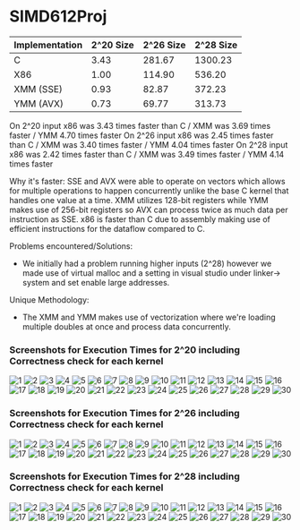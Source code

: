 # SIMD612Proj
| Implementation | 2^20 Size | 2^26 Size | 2^28 Size |
|----------------|-----------|-----------|-----------|
| C              | 3.43      | 281.67    | 1300.23   |
| X86            | 1.00      | 114.90    | 536.20    |
| XMM (SSE)      | 0.93      | 82.87     | 372.23    |
| YMM (AVX)      | 0.73      | 69.77     | 313.73    |

On 2^20 input x86 was 3.43 times faster than C / XMM was 3.69 times faster / YMM 4.70 times faster
On 2^26 input x86 was 2.45 times faster than C / XMM was 3.40 times faster / YMM 4.04 times faster
On 2^28 input x86 was 2.42 times faster than C / XMM was 3.49 times faster / YMM 4.14 times faster

Why it's faster:
SSE and AVX were able to operate on vectors which allows for multiple operations to happen concurrently unlike the base C kernel that handles one value at a time. XMM utilizes 128-bit registers while YMM makes use of 256-bit registers so AVX can process twice as much data per instruction as SSE. x86 is faster than C due to assembly making use of efficient instructions for the dataflow compared to C.

Problems encountered/Solutions:
- We initially had a problem running higher inputs (2^28) however we made use of virtual malloc and a setting in visual studio under linker-> system and set enable large addresses.

Unique Methodology:
- The XMM and YMM makes use of vectorization where we're loading multiple doubles at once and process data concurrently. 


### Screenshots for Execution Times for 2^20 including Correctness check for each kernel

![1](Execution%20Times%20Screenshots/1048576/1.png)
![2](Execution%20Times%20Screenshots/1048576/2.png)
![3](Execution%20Times%20Screenshots/1048576/3.png)
![4](Execution%20Times%20Screenshots/1048576/4.png)
![5](Execution%20Times%20Screenshots/1048576/5.png)
![6](Execution%20Times%20Screenshots/1048576/6.png)
![7](Execution%20Times%20Screenshots/1048576/7.png)
![8](Execution%20Times%20Screenshots/1048576/8.png)
![9](Execution%20Times%20Screenshots/1048576/9.png)
![10](Execution%20Times%20Screenshots/1048576/10.png)
![11](Execution%20Times%20Screenshots/1048576/11.png)
![12](Execution%20Times%20Screenshots/1048576/12.png)
![13](Execution%20Times%20Screenshots/1048576/13.png)
![14](Execution%20Times%20Screenshots/1048576/14.png)
![15](Execution%20Times%20Screenshots/1048576/15.png)
![16](Execution%20Times%20Screenshots/1048576/16.png)
![17](Execution%20Times%20Screenshots/1048576/17.png)
![18](Execution%20Times%20Screenshots/1048576/18.png)
![19](Execution%20Times%20Screenshots/1048576/19.png)
![20](Execution%20Times%20Screenshots/1048576/20.png)
![21](Execution%20Times%20Screenshots/1048576/21.png)
![22](Execution%20Times%20Screenshots/1048576/22.png)
![23](Execution%20Times%20Screenshots/1048576/23.png)
![24](Execution%20Times%20Screenshots/1048576/24.png)
![25](Execution%20Times%20Screenshots/1048576/25.png)
![26](Execution%20Times%20Screenshots/1048576/26.png)
![27](Execution%20Times%20Screenshots/1048576/27.png)
![28](Execution%20Times%20Screenshots/1048576/28.png)
![29](Execution%20Times%20Screenshots/1048576/29.png)
![30](Execution%20Times%20Screenshots/1048576/30.png)

### Screenshots for Execution Times for 2^26 including Correctness check for each kernel

![1](Execution%20Times%20Screenshots/67108864/1.png)
![2](Execution%20Times%20Screenshots/67108864/2.png)
![3](Execution%20Times%20Screenshots/67108864/3.png)
![4](Execution%20Times%20Screenshots/67108864/4.png)
![5](Execution%20Times%20Screenshots/67108864/5.png)
![6](Execution%20Times%20Screenshots/67108864/6.png)
![7](Execution%20Times%20Screenshots/67108864/7.png)
![8](Execution%20Times%20Screenshots/67108864/8.png)
![9](Execution%20Times%20Screenshots/67108864/9.png)
![10](Execution%20Times%20Screenshots/67108864/10.png)
![11](Execution%20Times%20Screenshots/67108864/11.png)
![12](Execution%20Times%20Screenshots/67108864/12.png)
![13](Execution%20Times%20Screenshots/67108864/13.png)
![14](Execution%20Times%20Screenshots/67108864/14.png)
![15](Execution%20Times%20Screenshots/67108864/15.png)
![16](Execution%20Times%20Screenshots/67108864/16.png)
![17](Execution%20Times%20Screenshots/67108864/17.png)
![18](Execution%20Times%20Screenshots/67108864/18.png)
![19](Execution%20Times%20Screenshots/67108864/19.png)
![20](Execution%20Times%20Screenshots/67108864/20.png)
![21](Execution%20Times%20Screenshots/67108864/21.png)
![22](Execution%20Times%20Screenshots/67108864/22.png)
![23](Execution%20Times%20Screenshots/67108864/23.png)
![24](Execution%20Times%20Screenshots/67108864/24.png)
![25](Execution%20Times%20Screenshots/67108864/25.png)
![26](Execution%20Times%20Screenshots/67108864/26.png)
![27](Execution%20Times%20Screenshots/67108864/27.png)
![28](Execution%20Times%20Screenshots/67108864/28.png)
![29](Execution%20Times%20Screenshots/67108864/29.png)
![30](Execution%20Times%20Screenshots/67108864/30.png)

### Screenshots for Execution Times for 2^28 including Correctness check for each kernel

![1](Execution%20Times%20Screenshots/268435456/1.png)
![2](Execution%20Times%20Screenshots/268435456/2.png)
![3](Execution%20Times%20Screenshots/268435456/3.png)
![4](Execution%20Times%20Screenshots/268435456/4.png)
![5](Execution%20Times%20Screenshots/268435456/5.png)
![6](Execution%20Times%20Screenshots/268435456/6.png)
![7](Execution%20Times%20Screenshots/268435456/7.png)
![8](Execution%20Times%20Screenshots/268435456/8.png)
![9](Execution%20Times%20Screenshots/268435456/9.png)
![10](Execution%20Times%20Screenshots/268435456/10.png)
![11](Execution%20Times%20Screenshots/268435456/11.png)
![12](Execution%20Times%20Screenshots/268435456/12.png)
![13](Execution%20Times%20Screenshots/268435456/13.png)
![14](Execution%20Times%20Screenshots/268435456/14.png)
![15](Execution%20Times%20Screenshots/268435456/15.png)
![16](Execution%20Times%20Screenshots/268435456/16.png)
![17](Execution%20Times%20Screenshots/268435456/17.png)
![18](Execution%20Times%20Screenshots/268435456/18.png)
![19](Execution%20Times%20Screenshots/268435456/19.png)
![20](Execution%20Times%20Screenshots/268435456/20.png)
![21](Execution%20Times%20Screenshots/268435456/21.png)
![22](Execution%20Times%20Screenshots/268435456/22.png)
![23](Execution%20Times%20Screenshots/268435456/23.png)
![24](Execution%20Times%20Screenshots/268435456/24.png)
![25](Execution%20Times%20Screenshots/268435456/25.png)
![26](Execution%20Times%20Screenshots/268435456/26.png)
![27](Execution%20Times%20Screenshots/268435456/27.png)
![28](Execution%20Times%20Screenshots/268435456/28.png)
![29](Execution%20Times%20Screenshots/268435456/29.png)
![30](Execution%20Times%20Screenshots/268435456/30.png)

